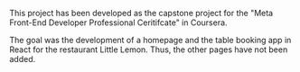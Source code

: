 This project has been developed as the capstone project for the "Meta Front-End Developer Professional Ceritifcate" in Coursera. 

The goal was the development of a homepage and the table booking app in React for the restaurant Little Lemon. Thus, the other pages have not been added.